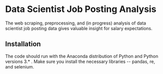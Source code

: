 # Data Scientist Job Posting Analysis
The web scraping, preprocessing, and (in progress) analysis of data scientist job posting data gives valuable insight for salary expectations.

## Installation <a name="installation"></a>

The code should run with the Anaconda distribution of Python and Python versions 3.* . Make sure you install the necessary libraries -- pandas, re, and selenium.
